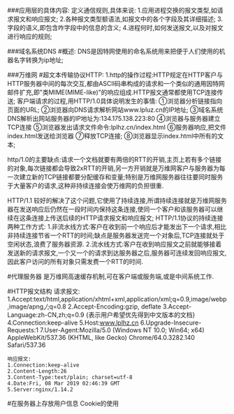 ###应用层的具体内容:
	定义通信规则,具体来说:
	1.应用进程交换的报文类型,如请求报文和响应报文;
	2.各种报文类型额语法,如报文中的各个字段及其详细描述;
	3.字段的语义,即包含咋字段中的信息的含义;
	4.进程何时,如何发送报文,以及对报文进行响应的规则;
	

###域名系统DNS
 #概述:
 DNS是因特网使用的命名系统用来把便于人们使用的机器名字转换为ip地址;
 

###万维网
 #超文本传输协议HTTP:
 	1.http的操作过程:HTTP规定在HTTP客户与HTTP服务器中间的每次交互,都由ASCII码串构成的请求和一个类似的通用因特网邮件扩充,即"类MIME(MIME-like)"的响应组成.HTTP报文通常都使用TCP连接传送;
 	客户端请求的过程,用HTTP/1.0具体说明发生的事情:
 	①浏览器分析链接指向页面的URL;
 	②浏览器向DNS请求解析网站www.lpluz.cn的IP地址;
 	③域名系统DNS解析出网站服务器的IP地址为:134.175.138.223:80
 	④浏览器与服务器建立TCP连接
 	⑤浏览器发出请求文件命令:lplhz.cn/index.html
 	⑥服务器响应,把文件index.html发送给浏览器
 	⑦释放TCP连接;
 	⑧浏览器显示index.html中所有的文本;
 	
 	
http/1.0的主要缺点:请求一个文档就要有两倍的RTT的开销,主页上若有多个链接的对象,每次链接都会导致2xRTT的开销,另一方开销就是万维网客户与服务器为每一次建立新的TCP链接都要分配缓存和变量;特别是万维网服务器往往要同时服务于大量客户的请求,这种非持续连接会使万维网的负担很重.

HTTP/1.1 较好的解决了这个问题,它使用了持续连接,所谓持续连接就是万维网服务器在发送响应后仍然在一段时间内保持这条连接,使同一个客户和该服务器可以继续在这条连接上传送后续的HTTP请求报文和响应报文;
	HTTP/1.1协议的持续连接两种工作方式:
	1.非流水线方式:客户在收到前一个响应后才能发出下一个请求,相比非持续连接节省一个RTT的时间;缺点是服务器发送完一个对象后,TCP连接就处于空闲状态,浪费了服务器资源.
	2.流水线方式:客户在收到响应报文之前就能够接着发送新的请求报文,一个又一个的请求到达服务器之后,服务器可连续发回响应报文,因此客户访问的所有对象只需发费一个RTT的时间.
	
 #代理服务器
 是万维网高速缓存机制,可在客户端或服务端,或是中间系统工作.
 
 #HTTP报文结构
 	请求报文:
	1.Accept:text/html,application/xhtml+xml,application/xml;q=0.9,image/webp,image/apng,*/*;q=0.8
	2.Accept-Encoding:gzip, deflate
	3.Accept-Language:zh-CN,zh;q=0.9  {表示用户希望优先得到中文版本的文档}
	4.Connection:keep-alive
	5.Host:www.lplhz.cn
	6.Upgrade-Insecure-Requests:1
	7.User-Agent:Mozilla/5.0 (Windows NT 10.0; Win64; x64) AppleWebKit/537.36 (KHTML, like Gecko) Chrome/64.0.3282.140 Safari/537.36
 
 	响应报文:
	1.Connection:keep-alive
	2.Content-Length:26
	3.Content-Type:text/plain; charset=utf-8
	4.Date:Fri, 08 Mar 2019 02:46:39 GMT
	5.Server:nginx/1.14.2
	
	
	
#在服务器上存放用户信息
	Cookie的使用
 
 
 
 
 
 
 
 
 
 
 
 
 
 
 
 













